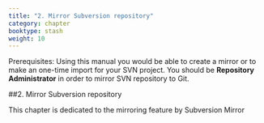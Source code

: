 ```yaml
---
title: "2. Mirror Subversion repository"
category: chapter
booktype: stash
weight: 10
---
```

Prerequisites: Using this manual you would be able to create a mirror or to make an one-time import for your SVN project. You should be **Repository Administrator** in order to mirror SVN repository to Git.

##2. Mirror Subversion repository

This chapter is dedicated to the mirroring feature by Subversion Mirror